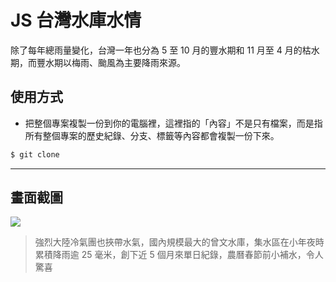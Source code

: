 # JS 台灣水庫水情

除了每年總雨量變化，台灣一年也分為 5 至 10 月的豐水期和 11 月至 4 月的枯水期，而豐水期以梅雨、颱風為主要降雨來源。

## 使用方式
- 把整個專案複製一份到你的電腦裡，這裡指的「內容」不是只有檔案，而是指所有整個專案的歷史紀錄、分支、標籤等內容都會複製一份下來。
```sh
$ git clone
```

----

## 畫面截圖
![](https://i.imgur.com/KbCcBFC.png)
> 強烈大陸冷氣團也挾帶水氣，國內規模最大的曾文水庫，集水區在小年夜時累積降雨逾 25 毫米，創下近 5 個月來單日紀錄，農曆春節前小補水，令人驚喜

